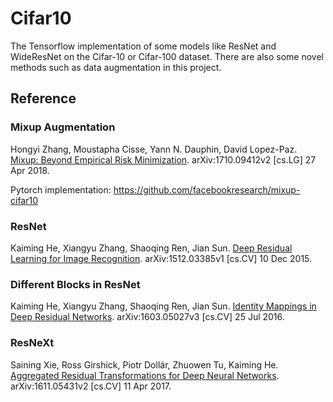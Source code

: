 # Cifar10
The Tensorflow implementation of some models like ResNet and WideResNet on the Cifar-10 or Cifar-100 dataset. There are also some novel methods such as data augmentation in this project.

## Reference
### Mixup Augmentation
Hongyi Zhang, Moustapha Cisse, Yann N. Dauphin, David Lopez-Paz. [Mixup: Beyond Empirical Risk Minimization](https://arxiv.org/abs/1710.09412). arXiv:1710.09412v2 [cs.LG] 27 Apr 2018.

Pytorch implementation: https://github.com/facebookresearch/mixup-cifar10
### ResNet
Kaiming He, Xiangyu Zhang, Shaoqing Ren, Jian Sun. [Deep Residual Learning for Image Recognition](https://arxiv.org/abs/1512.03385). arXiv:1512.03385v1 [cs.CV] 10 Dec 2015.
### Different Blocks in ResNet
Kaiming He, Xiangyu Zhang, Shaoqing Ren, Jian Sun. [Identity Mappings in Deep Residual Networks](https://arxiv.org/abs/1603.05027). arXiv:1603.05027v3 [cs.CV] 25 Jul 2016.
### ResNeXt
Saining Xie, Ross Girshick, Piotr Dollár, Zhuowen Tu, Kaiming He. [Aggregated Residual Transformations for Deep Neural Networks](https://arxiv.org/abs/1611.05431). arXiv:1611.05431v2 [cs.CV] 11 Apr 2017.
